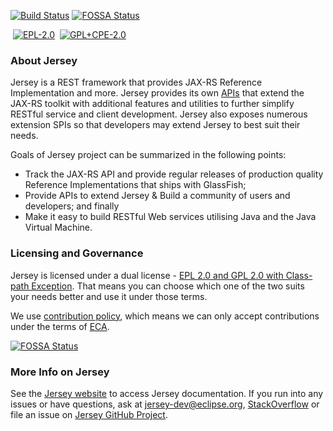 [//]: # " Copyright (c) 2012, 2019 Oracle and/or its affiliates. All rights reserved. "
[//]: # "  "
[//]: # " This program and the accompanying materials are made available under the "
[//]: # " terms of the Eclipse Public License v. 2.0, which is available at "
[//]: # " http://www.eclipse.org/legal/epl-2.0. "
[//]: # "  "
[//]: # " This Source Code may also be made available under the following Secondary "
[//]: # " Licenses when the conditions for such availability set forth in the "
[//]: # " Eclipse Public License v. 2.0 are satisfied: GNU General Public License, "
[//]: # " version 2 with the GNU Classpath Exception, which is available at "
[//]: # " https://www.gnu.org/software/classpath/license.html. "
[//]: # "  "
[//]: # " SPDX-License-Identifier: EPL-2.0 OR GPL-2.0 WITH Classpath-exception-2.0 "

[![Build Status](https://travis-ci.org/eclipse-ee4j/jersey.svg?branch=master)](https://travis-ci.org/eclipse-ee4j/jersey)[![FOSSA Status](https://app.fossa.io/api/projects/git%2Bgithub.com%2Fe-gris%2Fjersey.svg?type=shield)](https://app.fossa.io/projects/git%2Bgithub.com%2Fe-gris%2Fjersey?ref=badge_shield)

&nbsp;[![EPL-2.0](./etc/epl.svg)](https://www.eclipse.org/legal/epl-2.0/)
&nbsp;[![GPL+CPE-2.0](./etc/gpl.svg)](https://www.gnu.org/software/classpath/license.html)

### About Jersey

Jersey is a REST framework that provides JAX-RS Reference Implementation and more.
Jersey provides its own [APIs][jersey-api] that extend the JAX-RS toolkit with
additional features and utilities to further simplify RESTful service and client
development. Jersey also exposes numerous extension SPIs so that developers may
extend Jersey to best suit their needs.

Goals of Jersey project can be summarized in the following points:

*   Track the JAX-RS API and provide regular releases of production quality
    Reference Implementations that ships with GlassFish;
*   Provide APIs to extend Jersey & Build a community of users and developers;
    and finally
*   Make it easy to build RESTful Web services utilising Java and the
    Java Virtual Machine.

### Licensing and Governance
Jersey is licensed under a dual license - [EPL 2.0 and GPL 2.0 with Class-path Exception](LICENSE.md).
That means you can choose which one of the two suits your needs better and use it under those terms.

We use [contribution policy](CONTRIBUTING.md), which means we can only accept contributions under
 the terms of [ECA][eca].


[![FOSSA Status](https://app.fossa.io/api/projects/git%2Bgithub.com%2Fe-gris%2Fjersey.svg?type=large)](https://app.fossa.io/projects/git%2Bgithub.com%2Fe-gris%2Fjersey?ref=badge_large)

### More Info on Jersey
See the [Jersey website][jersey-web] to access Jersey documentation. If you run into any issues or have questions,
ask at [jersey-dev@eclipse.org][jersey-users], [StackOverflow][jersey-so] or file an issue on [Jersey GitHub Project][jersey-issues].

[eca]: http://www.eclipse.org/legal/ECA.php
[jersey-api]: https://jersey.github.io/apidocs/latest/jersey/index.html
[jersey-issues]: https://github.com/eclipse-ee4j/jersey/issues
[jersey-so]: http://stackoverflow.com/questions/tagged/jersey
[jersey-users]: mailto:jersey-dev@eclipse.org
[jersey-web]: https://projects.eclipse.org/projects/ee4j.jersey